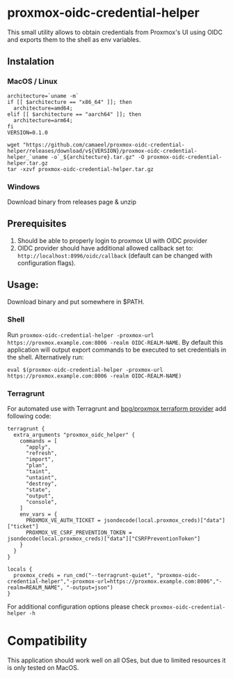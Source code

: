 # proxmox-oidc-credential-helper

This small utility allows to obtain credentials from Proxmox's UI using OIDC and exports them to the shell as env variables.

## Instalation

### MacOS / Linux

```shell
architecture=`uname -m`
if [[ $architecture == "x86_64" ]]; then 
  architecture=amd64; 
elif [[ $architecture == "aarch64" ]]; then 
  architecture=arm64;
fi
VERSION=0.1.0

wget "https://github.com/camaeel/proxmox-oidc-credential-helper/releases/download/v${VERSION}/proxmox-oidc-credential-helper_`uname -o`_${architecture}.tar.gz" -O proxmox-oidc-credential-helper.tar.gz
tar -xzvf proxmox-oidc-credential-helper.tar.gz
```

### Windows

Download binary from releases page & unzip

## Prerequisites

1. Should be able to properly login to proxmox UI with OIDC provider
2. OIDC provider should have additional allowed callback set to: `http://localhost:8996/oidc/callback` (default can be changed with configuration flags). 

## Usage: 


Download binary and put somewhere in $PATH.

### Shell 

Run `proxmox-oidc-credential-helper -proxmox-url https://proxmox.example.com:8006 -realm OIDC-REALM-NAME`. By default this application will output export commands to be executed to set credentials in the shell. 
Alternatively run:

```shell
eval $(proxmox-oidc-credential-helper -proxmox-url https://proxmox.example.com:8006 -realm OIDC-REALM-NAME)
```

### Terragrunt

For automated use with Terragrunt and [bpg/proxmox terraform provider](https://registry.terraform.io/providers/bpg/proxmox/latest) add following code:
```hcl
terragrunt {
  extra_arguments "proxmox_oidc_helper" {
    commands = [
      "apply",
      "refresh",
      "import",
      "plan",
      "taint",
      "untaint",
      "destroy",
      "state",
      "output",
      "console",
    ]
    env_vars = {
      PROXMOX_VE_AUTH_TICKET = jsondecode(local.proxmox_creds)["data"]["ticket"]
      PROXMOX_VE_CSRF_PREVENTION_TOKEN = jsondecode(local.proxmox_creds)["data"]["CSRFPreventionToken"]
    }
  }
}

locals {
  proxmox_creds = run_cmd("--terragrunt-quiet", "proxmox-oidc-credential-helper","-proxmox-url=https://proxmox.example.com:8006","-realm=REALM_NAME", "-output=json")
}

```


For additional configuration options please check `proxmox-oidc-credential-helper -h`

# Compatibility

This application should work well on all OSes, but due to limited resources it is only tested on MacOS.
